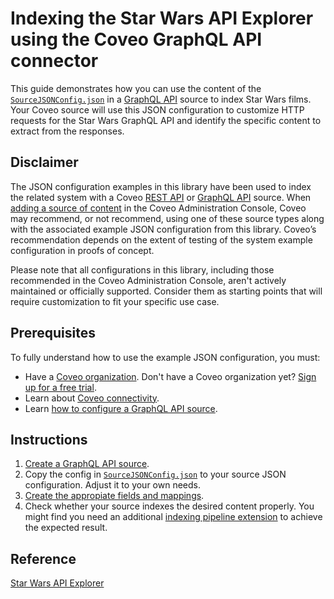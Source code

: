 # Indexing the Star Wars API Explorer using the Coveo GraphQL API connector

This guide demonstrates how you can use the content of the [`SourceJSONConfig.json`](SourceJSONConfig.json) in a [GraphQL API](https://docs.coveo.com/en/n6gh2329/) source to index Star Wars films. Your Coveo source will use this JSON configuration to customize HTTP requests for the Star Wars GraphQL API and identify the specific content to extract from the responses.

## Disclaimer
The JSON configuration examples in this library have been used to index the related system with a Coveo [REST API](https://docs.coveo.com/en/1896/) or [GraphQL API](https://docs.coveo.com/en/n6gh2329/) source. When [adding a source of content](https://docs.coveo.com/en/3390/index-content/add-or-edit-a-source#add-a-source) in the Coveo Administration Console, Coveo may recommend, or not recommend, using one of these source types along with the associated example JSON configuration from this library. Coveo’s recommendation depends on the extent of testing of the system example configuration in proofs of concept.

Please note that all configurations in this library, including those recommended in the Coveo Administration Console, aren't actively maintained or officially supported. Consider them as starting points that will require customization to fit your specific use case.

## Prerequisites
To fully understand how to use the example JSON configuration, you must:
- Have a [Coveo organization](https://docs.coveo.com/en/185). Don't have a Coveo organization yet? [Sign up for a free trial](https://www.coveo.com/en/free-trial?utm_marketing_tactic=connectivity_library).
- Learn about [Coveo connectivity](https://docs.coveo.com/en/1702).
- Learn [how to configure a GraphQL API source](https://docs.coveo.com/en/n6gh2329/).

## Instructions

1. [Create a GraphQL API source](https://docs.coveo.com/en/n6gh2329/).
2. Copy the config in [`SourceJSONConfig.json`](SourceJSONConfig.json) to your source JSON configuration. Adjust it to your own needs.
3. [Create the appropiate fields and mappings](https://docs.coveo.com/en/n6gh2329#completion).
4. Check whether your source indexes the desired content properly. You might find you need an additional [indexing pipeline extension](https://docs.coveo.com/en/1645/) to achieve the expected result.

## Reference

[Star Wars API Explorer](https://studio.apollographql.com/public/star-wars-swapi/variant/current/explorer)
